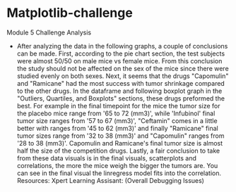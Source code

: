 # Matplotlib-challenge
Module 5 Challenge
Analysis
- After analyzing the data in the following graphs, a couple of conclusions can be made. First, according to the pie chart section, the test subjects were almost 50/50 on male mice vs female mice. From this conclusion the study should not be affected on the sex of the mice since there were studied evenly on both sexes. Next, it seems that the drugs "Capomulin" and "Ramicane" had the most success with tumor shrinkage compared to the other drugs. In the dataframe and following boxplot graph in the "Outliers, Quartiles, and Boxplots" sections, these drugs preformed the best. For example in the final timepoint for the mice the tumor size for the placebo mice range from '65 to 72 (mm3)', while 'Infubinol' final tumor size ranges from '57 to 67 (mm3)', "Ceftamin" comes in a little better with ranges from '45 to 62 (mm3)' and finally "Ramicane" final tumor sizes range from '32 to 38 (mm3)' and "Capomulin" ranges from '28 to 38 (mm3)'. Capomulin and Ramicane's final tumor size is almost half the size of the competition drugs. Lastly, a fair conclusion to take from these data visuals is in the final visuals, scatterplots and correlations, the more the mice weigh the bigger the tumors are. You can see in the final visual the linregress model fits into the correlation.
Resources:
Xpert Learning Assisant: (Overall Debugging Issues)
